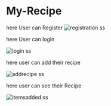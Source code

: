 # My-Recipe

here User can Register
![registration ss](https://github.com/sameer2002ms/My-Recipe/assets/76088993/feedc2c6-0f31-47be-89c4-ae270b97128e)

here User can login

![login ss](https://github.com/sameer2002ms/My-Recipe/assets/76088993/cd3cebad-075b-41b6-84a6-4715c6d41ce5)

here user can add their recipe

![addrecipe ss](https://github.com/sameer2002ms/My-Recipe/assets/76088993/75e51859-340e-4e22-94c8-8f5bb3d023f0)

here user can see their Recipe

![itemsadded ss](https://github.com/sameer2002ms/My-Recipe/assets/76088993/1b543eb4-a2ab-4aa6-8285-3fb936eeda54)




